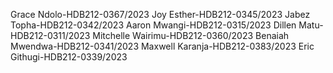 Grace Ndolo-HDB212-0367/2023
Joy Esther-HDB212-0345/2023
Jabez Topha-HDB212-0342/2023
Aaron Mwangi-HDB212-0315/2023
Dillen Matu-HDB212-0311/2023
Mitchelle Wairimu-HDB212-0360/2023
Benaiah Mwendwa-HDB212-0341/2023
Maxwell Karanja-HDB212-0383/2023
Eric Githugi-HDB212-0339/2023
